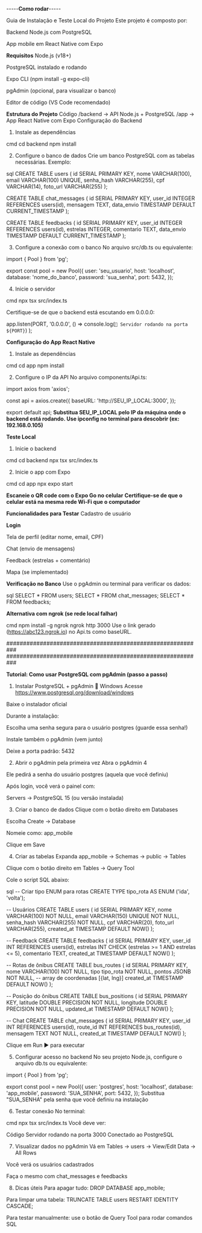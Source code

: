   -----**Como rodar**-----

Guia de Instalação e Teste Local do Projeto
Este projeto é composto por:

Backend Node.js com PostgreSQL

App mobile em React Native com Expo

 **Requisitos**
Node.js (v18+)

PostgreSQL instalado e rodando

Expo CLI (npm install -g expo-cli)

pgAdmin (opcional, para visualizar o banco)

Editor de código (VS Code recomendado)

 **Estrutura do Projeto**
Código
/backend         → API Node.js + PostgreSQL
/app             → App React Native com Expo
 Configuração do Backend
1. Instale as dependências

cmd
cd backend
npm install

2. Configure o banco de dados
Crie um banco PostgreSQL com as tabelas necessárias. Exemplo:

sql
CREATE TABLE users (
  id SERIAL PRIMARY KEY,
  nome VARCHAR(100),
  email VARCHAR(100) UNIQUE,
  senha_hash VARCHAR(255),
  cpf VARCHAR(14),
  foto_url VARCHAR(255)
);

CREATE TABLE chat_messages (
  id SERIAL PRIMARY KEY,
  user_id INTEGER REFERENCES users(id),
  mensagem TEXT,
  data_envio TIMESTAMP DEFAULT CURRENT_TIMESTAMP
);

CREATE TABLE feedbacks (
  id SERIAL PRIMARY KEY,
  user_id INTEGER REFERENCES users(id),
  estrelas INTEGER,
  comentario TEXT,
  data_envio TIMESTAMP DEFAULT CURRENT_TIMESTAMP
);

3. Configure a conexão com o banco
No arquivo src/db.ts ou equivalente:

import { Pool } from 'pg';

export const pool = new Pool({
  user: 'seu_usuario',
  host: 'localhost',
  database: 'nome_do_banco',
  password: 'sua_senha',
  port: 5432,
});

4. Inicie o servidor

cmd
npx tsx src/index.ts

Certifique-se de que o backend está escutando em 0.0.0.0:

app.listen(PORT, '0.0.0.0', () =>
  console.log(`🚀 Servidor rodando na porta ${PORT}`)
);

 **Configuração do App React Native**
1. Instale as dependências

cmd
cd app
npm install

2. Configure o IP da API
No arquivo components/Api.ts:

import axios from 'axios';

const api = axios.create({
  baseURL: 'http://SEU_IP_LOCAL:3000',
});

export default api;
**Substitua SEU_IP_LOCAL pelo IP da máquina onde o backend está rodando. Use ipconfig no terminal para descobrir (ex: 192.168.0.105)**

 **Teste Local**
1. Inicie o backend

cmd
cd backend
npx tsx src/index.ts

2. Inicie o app com Expo

cmd
cd app
npx expo start

**Escaneie o QR code com o Expo Go no celular**
**Certifique-se de que o celular está na mesma rede Wi-Fi que o computador**

 **Funcionalidades para Testar**
Cadastro de usuário

**Login**

Tela de perfil (editar nome, email, CPF)

Chat (envio de mensagens)

Feedback (estrelas + comentário)

Mapa (se implementado)

 **Verificação no Banco**
Use o pgAdmin ou terminal para verificar os dados:

sql
SELECT * FROM users;
SELECT * FROM chat_messages;
SELECT * FROM feedbacks;

 **Alternativa com ngrok (se rede local falhar)**

cmd
npm install -g ngrok
ngrok http 3000
Use o link gerado (https://abc123.ngrok.io) no Api.ts como baseURL.

###########################################################
###########################################################
 
 **Tutorial: Como usar PostgreSQL com pgAdmin (passo a passo)**
 
 1. Instalar PostgreSQL + pgAdmin
🔧 Windows
Acesse https://www.postgresql.org/download/windows

Baixe o instalador oficial

Durante a instalação:

Escolha uma senha segura para o usuário postgres (guarde essa senha!)

Instale também o pgAdmin (vem junto)

Deixe a porta padrão: 5432

 2. Abrir o pgAdmin pela primeira vez
Abra o pgAdmin 4

Ele pedirá a senha do usuário postgres (aquela que você definiu)

Após login, você verá o painel com:

Servers → PostgreSQL 15 (ou versão instalada)

 3. Criar o banco de dados
Clique com o botão direito em Databases

Escolha Create → Database

Nomeie como: app_mobile

Clique em Save

 4. Criar as tabelas
Expanda app_mobile → Schemas → public → Tables

Clique com o botão direito em Tables → Query Tool

Cole o script SQL abaixo:

sql
-- Criar tipo ENUM para rotas
CREATE TYPE tipo_rota AS ENUM ('ida', 'volta');

-- Usuários
CREATE TABLE users (
    id SERIAL PRIMARY KEY,
    nome VARCHAR(100) NOT NULL,
    email VARCHAR(150) UNIQUE NOT NULL,
    senha_hash VARCHAR(255) NOT NULL,
    cpf VARCHAR(20),
    foto_url VARCHAR(255),
    created_at TIMESTAMP DEFAULT NOW()
);

-- Feedback
CREATE TABLE feedbacks (
    id SERIAL PRIMARY KEY,
    user_id INT REFERENCES users(id),
    estrelas INT CHECK (estrelas >= 1 AND estrelas <= 5),
    comentario TEXT,
    created_at TIMESTAMP DEFAULT NOW()
);

-- Rotas de ônibus
CREATE TABLE bus_routes (
    id SERIAL PRIMARY KEY,
    nome VARCHAR(100) NOT NULL,
    tipo tipo_rota NOT NULL,
    pontos JSONB NOT NULL, -- array de coordenadas [{lat, lng}]
    created_at TIMESTAMP DEFAULT NOW()
);

-- Posição do ônibus
CREATE TABLE bus_positions (
  id SERIAL PRIMARY KEY,
  latitude DOUBLE PRECISION NOT NULL,
  longitude DOUBLE PRECISION NOT NULL,
  updated_at TIMESTAMP DEFAULT NOW()
);

-- Chat
CREATE TABLE chat_messages (
    id SERIAL PRIMARY KEY,
    user_id INT REFERENCES users(id),
    route_id INT REFERENCES bus_routes(id),
    mensagem TEXT NOT NULL,
    created_at TIMESTAMP DEFAULT NOW()
);


Clique em Run ▶️ para executar

 5. Configurar acesso no backend
No seu projeto Node.js, configure o arquivo db.ts ou equivalente:


import { Pool } from 'pg';

export const pool = new Pool({
  user: 'postgres',
  host: 'localhost',
  database: 'app_mobile',
  password: 'SUA_SENHA',
  port: 5432,
});
Substitua "SUA_SENHA" pela senha que você definiu na instalação

 6. Testar conexão
No terminal:

cmd
npx tsx src/index.ts
Você deve ver:

Código
 Servidor rodando na porta 3000
 Conectado ao PostgreSQL

 7. Visualizar dados no pgAdmin
Vá em Tables → users → View/Edit Data → All Rows

Você verá os usuários cadastrados

Faça o mesmo com chat_messages e feedbacks

 8. Dicas úteis
Para apagar tudo: DROP DATABASE app_mobile;

Para limpar uma tabela: TRUNCATE TABLE users RESTART IDENTITY CASCADE;

Para testar manualmente: use o botão de Query Tool para rodar comandos SQL
